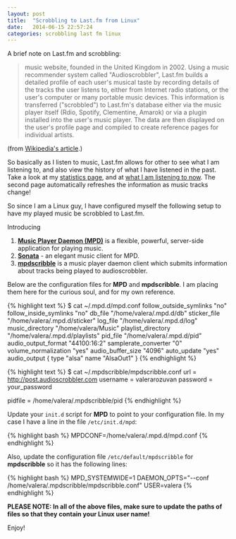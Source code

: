 ```yaml
---
layout: post
title:  "Scrobbling to Last.fm from Linux"
date:   2014-06-15 22:57:24
categories: scrobbling last fm linux
---
```


A brief note on Last.fm and scrobbling:

> music website, founded in the United Kingdom in 2002. Using a music
recommender system called "Audioscrobbler", Last.fm builds a detailed
profile of each user's musical taste by recording details of the tracks
the user listens to, either from Internet radio stations, or the user's
computer or many portable music devices. This information is transferred
("scrobbled") to Last.fm's database either via the music player itself
(Rdio, Spotify, Clementine, Amarok) or via a plugin installed into the
user's music player. The data are then displayed on the user's profile
page and compiled to create reference pages for individual artists.

(from [Wikipedia's article](http://en.wikipedia.org/wiki/Last.fm).)

So basically as I listen to music, Last.fm allows for other to see
what I am listening to, and also view the history of what I have listened
in the past. Take a look at my
[statistics page](http://www.last.fm/user/valerarozuvan), and at
[what I am listening to now](http://www.last.fm/user/valerarozuvan/now). The
second page automatically refreshes the information as music tracks change!

So since I am a Linux guy, I have configured myself the following setup to
have my played music be scrobbled to Last.fm.

Introducing

1. **[Music Player Daemon (MPD)](http://mpd.wikia.com/wiki/Music_Player_Daemon_Wiki)**
is a flexible, powerful, server-side application for playing music.
2. **[Sonata](https://github.com/multani/sonata)** - an elegant music client for MPD.
3. **[mpdscribble](http://www.ohloh.net/p/mpdscribble)** is a music player daemon
client which submits information about tracks being played to audioscrobbler.

Below are the configuration files for **MPD** and **mpdscribble**. I am placing
them here for the curious soul, and for my own reference.

{% highlight text %}
$ cat ~/.mpd.d/mpd.conf
follow_outside_symlinks "no"
follow_inside_symlinks "no"
db_file "/home/valera/.mpd.d/db"
sticker_file "/home/valera/.mpd.d/sticker"
log_file "/home/valera/.mpd.d/log"
music_directory "/home/valera/Music"
playlist_directory "/home/valera/.mpd.d/playlists"
pid_file "/home/valera/.mpd.d/pid"
audio_output_format "44100:16:2"
samplerate_converter "0"
volume_normalization "yes"
audio_buffer_size "4096"
auto_update "yes"
audio_output {
    type "alsa"
    name "AlsaOut1"
}
{% endhighlight %}

{% highlight text %}
$ cat ~/.mpdscribble/mpdscribble.conf
url = http://post.audioscrobbler.com
username = valerarozuvan
password = your_password

pidfile = /home/valera/.mpdscribble/pid
{% endhighlight %}

Update your `init.d` script for **MPD** to point to your configuration file.
In my case I have a line in the file `/etc/init.d/mpd`:

{% highlight bash %}
MPDCONF=/home/valera/.mpd.d/mpd.conf
{% endhighlight %}

Also, update the configuration file `/etc/default/mpdscribble` for
**mpdscribble** so it has the following lines:

{% highlight bash %}
MPD_SYSTEMWIDE=1
DAEMON_OPTS="--conf /home/valera/.mpdscribble/mpdscribble.conf"
USER=valera
{% endhighlight %}

**PLEASE NOTE: In all of the above files, make sure to update the paths
of files so that they contain your Linux user name!**

Enjoy!
